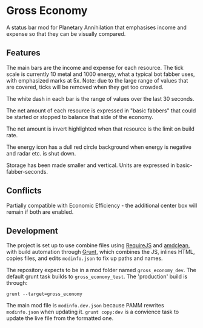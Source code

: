 # Gross Economy

A status bar mod for Planetary Annihilation that emphasises income and expense so that they can be visually compared.

## Features

The main bars are the income and expense for each resource.  The tick scale is currently 10 metal and 1000 energy, what a typical bot fabber uses, with emphasized marks at 5x.  Note: due to the large range of values that are covered, ticks will be removed when they get too crowded.

The white dash in each bar is the range of values over the last 30 seconds.

The net amount of each resource is expressed in "basic fabbers" that could be started or stopped to balance that side of the economy.

The net amount is invert highlighted when that resource is the limit on build rate.

The energy icon has a dull red circle background when energy is negative and radar etc. is shut down.

Storage has been made smaller and vertical.  Units are expressed in basic-fabber-seconds.

## Conflicts

Partially compatible with Economic Efficiency - the additional center box will remain if both are enabled.

## Development

The project is set up to use combine files using [RequireJS](http://requirejs.org/) and [amdclean](https://github.com/gfranko/amdclean), with build automation through [Grunt](http://gruntjs.com/), which combines the JS, inlines HTML, copies files, and edits `modinfo.json` to fix up paths and names.

The repository expects to be in a mod folder named `gross_economy_dev`.  The default grunt task builds to `gross_economy_test`.  The 'production' build is through:

    grunt --target=gross_economy

The main mod file is `modinfo.dev.json` because PAMM rewrites `modinfo.json` when updating it.  `grunt copy:dev` is a convience task to update the live file from the formatted one.

